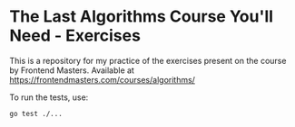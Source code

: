 # The Last Algorithms Course You'll Need - Exercises

This is a repository for my practice of the exercises present on the course by Frontend Masters. Available at https://frontendmasters.com/courses/algorithms/

To run the tests, use:

```sh
go test ./...
```
